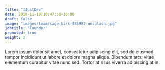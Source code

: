 ```yaml
---
title: "IJustDev"
date: 2018-11-19T10:47:58+10:00
draft: false
image: "images/team/sage-kirk-485982-unsplash.jpg"
jobtitle: "Founder"
promoted: true
weight: 2
---
```


Lorem ipsum dolor sit amet, consectetur adipiscing elit, sed do eiusmod tempor incididunt ut labore et dolore magna aliqua. Bibendum arcu vitae elementum curabitur vitae nunc sed. Tortor at risus viverra adipiscing at in.
